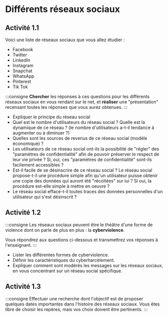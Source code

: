 # Différents réseaux sociaux

## Activité 1.1

Voici une liste de réseaux sociaux que vous allez étudier :

- Facebook
- Twitter
- LinkedIn
- Instagram
- Snapchat
- WhatsApp
- Pinterest
- Tik Tok

:::consigne
**Chercher** les réponses à ces questions pour les différents réseaux sociaux en vous rendant sur le net, et **réaliser** une "présentation" recensant toutes les réponses que vous aurez obtenues.
:::

- Expliquer le principe du réseau social
- Quel est le nombre d'utilisateurs du réseau social ? Quelle est la dynamique de ce réseau ? (le nombre d'utilisateurs a-t-il tendance à augmenter ou à diminuer ?)
- Quelles sont les sources de revenus de ce réseau social (modèle économique) ?
- Les utilisateurs de ce réseau social ont-ils la possibilité de "régler" des "paramètres de confidentialité" afin de pouvoir préserver le respect de leur vie privée ? Si, oui, ces "paramètres de confidentialité" sont-ils facilement accessibles ?
- Est-il facile de se désinscrire de ce réseau social ? Le réseau social propose-t-il une procédure simple afin qu'un utilisateur puisse obtenir une copie des données qui auront été "récoltées" sur lui ? Si oui, la procédure est-elle simple à mettre en oeuvre ?
- Le réseau social efface-t-il toutes traces des données personnelles d'un utilisateur qui s'est désinscrit ?

## Activité 1.2

:::consigne
Les réseaux sociaux peuvent être le théâtre d'une forme de violence dont on parle de plus en plus : la **cyberviolence**.

Vous répondrez aux questions ci-dessous et transmettrez vos réponses à l'enseignant.
:::

- Lister les différentes formes de cyberviolence.
- Définir les caractéristiques du cyberharcèlement.
- Expliquer comment sont modérés les messages sur les réseaux sociaux, en vous concentrant sur un réseau social spécifique.

## Activité 1.3

:::consigne
Effectuer une recherche dont l'objectif est de proposer quelques dates importantes dans l'histoire des réseaux sociaux. Vous êtes libre de choisir les repères, mais vos choix doivent être pertinents.
:::
